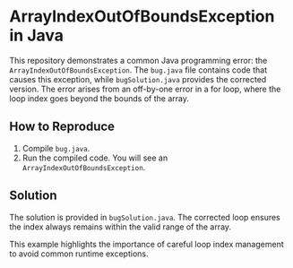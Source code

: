 # ArrayIndexOutOfBoundsException in Java

This repository demonstrates a common Java programming error: the `ArrayIndexOutOfBoundsException`. The `bug.java` file contains code that causes this exception, while `bugSolution.java` provides the corrected version.  The error arises from an off-by-one error in a for loop, where the loop index goes beyond the bounds of the array.

## How to Reproduce

1. Compile `bug.java`.
2. Run the compiled code.  You will see an `ArrayIndexOutOfBoundsException`.

## Solution

The solution is provided in `bugSolution.java`.  The corrected loop ensures the index always remains within the valid range of the array.

This example highlights the importance of careful loop index management to avoid common runtime exceptions.